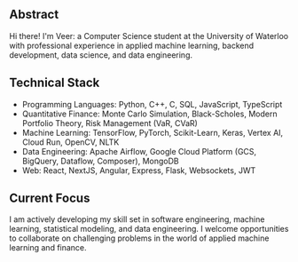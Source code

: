 ## Abstract

Hi there! I'm Veer: a Computer Science student at the University of Waterloo with professional experience in applied machine learning, backend development, data science, and data engineering.

## Technical Stack
- Programming Languages: Python, C++, C, SQL, JavaScript, TypeScript
- Quantitative Finance: Monte Carlo Simulation, Black-Scholes, Modern Portfolio Theory, Risk Management (VaR, CVaR)
- Machine Learning: TensorFlow, PyTorch, Scikit-Learn, Keras, Vertex AI, Cloud Run, OpenCV, NLTK
- Data Engineering: Apache Airflow, Google Cloud Platform (GCS, BigQuery, Dataflow, Composer), MongoDB
- Web: React, NextJS, Angular, Express, Flask, Websockets, JWT

## Current Focus
I am actively developing my skill set in software engineering, machine learning, statistical modeling, and data engineering. I welcome opportunities to collaborate on challenging problems in the world of applied machine learning and finance.
